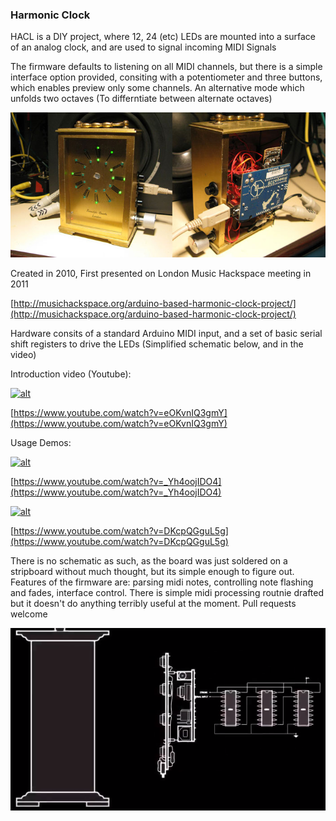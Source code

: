 ### Harmonic Clock
HACL is a DIY project, where 12, 24 (etc) LEDs are mounted into a surface of an analog clock, and are used to signal incoming MIDI Signals

The firmware defaults to listening on all MIDI channels, but there is a simple interface option provided, consiting with a potentiometer and three buttons, which enables preview only some channels. An alternative mode which unfolds two octaves (To differntiate between alternate octaves)

![Screenshot](demo_video_screenshots/Harmonic_clock_hardware_completed_small.jpg)


Created in 2010, First presented on London Music Hackspace meeting in 2011

[http://musichackspace.org/arduino-based-harmonic-clock-project/](http://musichackspace.org/arduino-based-harmonic-clock-project/)

Hardware consits of a standard Arduino MIDI input, and a set of basic serial shift registers to drive the LEDs (Simplified schematic below, and in the video)

Introduction video (Youtube):


[![alt](https://img.youtube.com/vi/eOKvnIQ3gmY/0.jpg)](https://www.youtube.com/watch?v=eOKvnIQ3gmY)

[https://www.youtube.com/watch?v=eOKvnIQ3gmY](https://www.youtube.com/watch?v=eOKvnIQ3gmY)


Usage Demos:

[![alt](https://img.youtube.com/vi/_Yh4oojIDO4/0.jpg)](https://www.youtube.com/watch?v=_Yh4oojIDO4)

[https://www.youtube.com/watch?v=_Yh4oojIDO4](https://www.youtube.com/watch?v=_Yh4oojIDO4)

[![alt](https://img.youtube.com/vi/DKcpQGguL5g/0.jpg)](https://www.youtube.com/watch?v=DKcpQGguL5g)

[https://www.youtube.com/watch?v=DKcpQGguL5g](https://www.youtube.com/watch?v=DKcpQGguL5g)

There is no schematic as such, as the board was just soldered on a stripboard without much thought, but its simple enough to figure out. Features of the firmware are: parsing midi notes, controlling note flashing and fades, interface control. There is simple midi processing routnie drafted but it doesn't do anything terribly useful at the moment. 
Pull requests welcome

![Screenshot](demo_video_screenshots/2019-07-07_22_03_15-Window.png)
